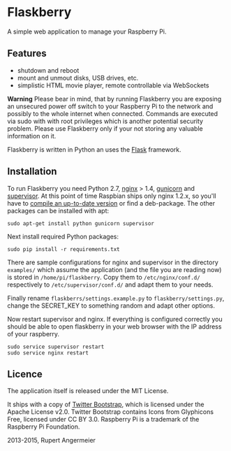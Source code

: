 Flaskberry
==========

A simple web application to manage your Raspberry Pi.

Features
--------

 - shutdown and reboot
 - mount and unmout disks, USB drives, etc.
 - simplistic HTML movie player, remote controllable via WebSockets

**Warning** Please bear in mind, that by running Flaskberry you are exposing an
unsecured power off switch to your Raspberry Pi to the network and
possibly to the whole internet when connected. Commands are executed
via sudo with with root privileges which is another potential security
problem. Please use Flaskberry only if your not storing any valuable
information on it.

Flaskberry is written in Python an uses the [Flask][1] framework.

Installation
------------

To run Flaskberry you need Python 2.7, [nginx][4] > 1.4, [gunicorn][5] and
[supervisor][6]. At this point of time Raspbian ships only nginx 1.2.x, so
you'll have to [compile an up-to-date version][7] or find a deb-package.
The other packages can be installed with apt:

    sudo apt-get install python gunicorn supervisor

Next install required Python packages:

    sudo pip install -r requirements.txt
    
There are sample configurations for nginx and supervisor in the directory
`examples/` which assume the application (and the file you are reading now)
is stored in `/home/pi/flaskberry`. Copy them to `/etc/nginx/conf.d/` 
respectively to `/etc/supervisor/conf.d/` and adapt them to your needs.

Finally rename `flaskberrs/settings.example.py` to `flaskberry/settings.py`,
change the SECRET_KEY to something random and adapt other options.

Now restart supervisor and nginx. If everything is configured correctly you
should be able to open flaskberry in your web browser with the IP address of
your raspberry.

    sudo service supervisor restart
    sudo service nginx restart

Licence
-------

The application itself is released under the MIT License.

It ships with a copy of [Twitter Bootstrap][8], which is licensed under
the Apache License v2.0. Twitter Bootstrap contains Icons from
Glyphicons Free, licensed under CC BY 3.0.
Raspberry Pi is a trademark of the Raspberry Pi Foundation.

2013-2015, Rupert Angermeier


[1]: http://flask.pocoo.org/
[2]: https://code.google.com/p/psutil/
[3]: https://github.com/miguelgrinberg/Flask-SocketIO
[4]: http://nginx.org/
[5]: http://gunicorn.org/
[6]: http://supervisord.org/
[7]: http://www.raspberrypi.org/forums/viewtopic.php?p=500185&sid=3644ca4c9190bc684ca2bb4a270df86e#p500185
[8]: http://twitter.github.com/bootstrap/
